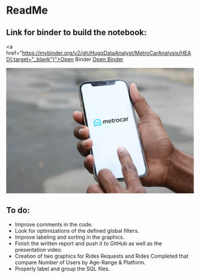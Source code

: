 # ReadMe

## Link for binder to build the notebook:
<a href="https://mybinder.org/v2/gh/HugoDataAnalyst/MetroCarAnalysis/HEAD{:target="_blank"}">Open Binder</a>
[Open Binder](https://mybinder.org/v2/gh/HugoDataAnalyst/MetroCarAnalysis/HEAD)

![METROCAR](https://github.com/HugoDataAnalyst/MetroCarAnalysis/blob/main/metrocar.png)

## To do:
- Improve comments in the code.
- Look for optimizations of the defined global filters.
- Improve labeling and sorting in the graphics.
- Finish the written report and push it to GitHub as well as the presentation video.
- Creation of two graphics for Rides Requests and Rides Completed that compare Number of Users by Age-Range & Platform.
- Properly label and group the SQL files.

